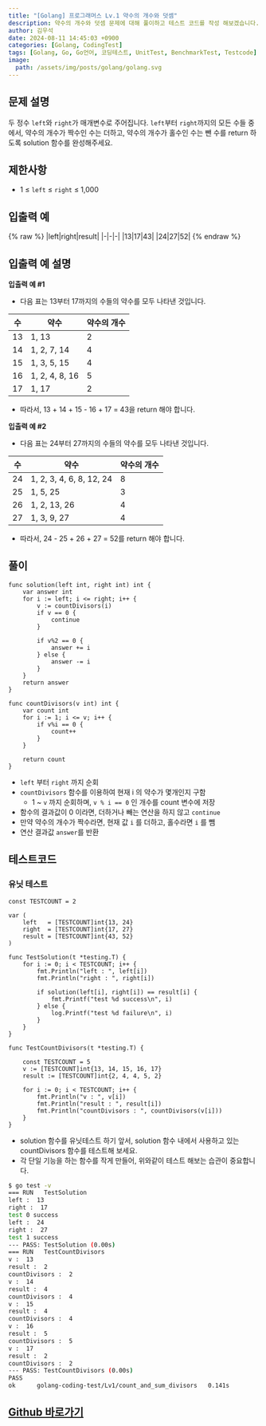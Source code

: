 ```yaml
---
title: "[Golang] 프로그래머스 Lv.1 약수의 개수와 덧셈"
description: 약수의 개수와 덧셈 문제에 대해 풀이하고 테스트 코드를 작성 해보겠습니다.
author: 김우석
date: 2024-08-11 14:45:03 +0900
categories: [Golang, CodingTest]
tags: [Golang, Go, Go언어, 코딩테스트, UnitTest, BenchmarkTest, Testcode]
image:
  path: /assets/img/posts/golang/golang.svg
---
```


## 문제 설명
두 정수 `left`와 `right`가 매개변수로 주어집니다. `left`부터 `right`까지의 모든 수들 중에서, 약수의 개수가 짝수인 수는 더하고, 약수의 개수가 홀수인 수는 뺀 수를 return 하도록 solution 함수를 완성해주세요.

## 제한사항
- 1 ≤ `left` ≤ `right` ≤ 1,000


## 입출력 예
{% raw %}
|left|right|result|
|-|-|-|
|13|17|43|
|24|27|52|
{% endraw %}


## 입출력 예 설명
**입출력 예 #1**

- 다음 표는 13부터 17까지의 수들의 약수를 모두 나타낸 것입니다.

|수|약수|약수의 개수|
|-|-|-|
|13|1, 13|2|
|14|1, 2, 7, 14|4|
|15|1, 3, 5, 15|4|
|16|1, 2, 4, 8, 16|5|
|17|1, 17|2|

- 따라서, 13 + 14 + 15 - 16 + 17 = 43을 return 해야 합니다.

**입출력 예 #2**

- 다음 표는 24부터 27까지의 수들의 약수를 모두 나타낸 것입니다.

|수|약수|약수의 개수|
|-|-|-|
|24|1, 2, 3, 4, 6, 8, 12, 24|8|
|25|1, 5, 25|3|
|26|1, 2, 13, 26|4|
|27|1, 3, 9, 27|4|

- 따라서, 24 - 25 + 26 + 27 = 52를 return 해야 합니다.

## 풀이 
```golang
func solution(left int, right int) int {
	var answer int
	for i := left; i <= right; i++ {
		v := countDivisors(i)
		if v == 0 {
			continue
		}

		if v%2 == 0 {
			answer += i
		} else {
			answer -= i
		}
	}
	return answer
}

func countDivisors(v int) int {
	var count int
	for i := 1; i <= v; i++ {
		if v%i == 0 {
			count++
		}
	}

	return count
}
```

- `left` 부터 `right` 까지 순회
- `countDivisors` 함수를 이용하여 현재 i 의 약수가 몇개인지 구함
	- 1 ~ `v` 까지 순회하며, `v % i == 0` 인 개수를 count 변수에 저장
- 함수의 결과값이 0 이라면, 더하거나 빼는 연산을 하지 않고 `continue`
- 만약 약수의 개수가 짝수라면, 현재 값 `i` 를 더하고, 홀수라면 `i` 를 뺌
- 연산 결과값 `answer`를 반환


## 테스트코드
### 유닛 테스트
```golang
const TESTCOUNT = 2

var (
	left   = [TESTCOUNT]int{13, 24}
	right  = [TESTCOUNT]int{17, 27}
	result = [TESTCOUNT]int{43, 52}
)

func TestSolution(t *testing.T) {
	for i := 0; i < TESTCOUNT; i++ {
		fmt.Println("left : ", left[i])
		fmt.Println("right : ", right[i])

		if solution(left[i], right[i]) == result[i] {
			fmt.Printf("test %d success\n", i)
		} else {
			log.Printf("test %d failure\n", i)
		}
	}
}

func TestCountDivisors(t *testing.T) {

	const TESTCOUNT = 5
	v := [TESTCOUNT]int{13, 14, 15, 16, 17}
	result := [TESTCOUNT]int{2, 4, 4, 5, 2}

	for i := 0; i < TESTCOUNT; i++ {
		fmt.Println("v : ", v[i])
		fmt.Println("result : ", result[i])
		fmt.Println("countDivisors : ", countDivisors(v[i]))
	}
}
```

- solution 함수를 유닛테스트 하기 앞서, solution 함수 내에서 사용하고 있는 countDivisors 함수를 테스트해 보세요.
- 각 단일 기능을 하는 함수를 작게 만들어, 위와같이 테스트 해보는 습관이 중요합니다.


```bash
$ go test -v
=== RUN   TestSolution
left :  13
right :  17
test 0 success
left :  24
right :  27
test 1 success
--- PASS: TestSolution (0.00s)
=== RUN   TestCountDivisors
v :  13
result :  2
countDivisors :  2
v :  14
result :  4
countDivisors :  4
v :  15
result :  4
countDivisors :  4
v :  16
result :  5
countDivisors :  5
v :  17
result :  2
countDivisors :  2
--- PASS: TestCountDivisors (0.00s)
PASS
ok      golang-coding-test/Lv1/count_and_sum_divisors   0.141s
```

## [Github 바로가기](https://github.com/kr-goos/golang-coding-test/tree/master/programmers/Lv1/count_and_sum_divisors)